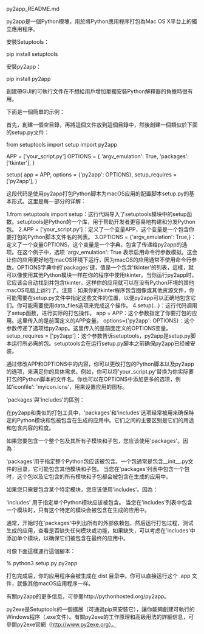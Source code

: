 py2app_README.md

py2app是一個Python模塊，用於將Python應用程序打包為Mac OS X平台上的獨立應用程序。

安裝Setuptools：

pip install setuptools

安裝py2app：

pip install py2app

創建帶GUI的可執行文件在不想給用戶增加單獨安裝Python解釋器的負擔時很有用。

下面是一個簡單的示例：

首先，創建一個空目錄，再將這個文件放到這個目錄中，然後創建一個類似於下面的setup.py文件：

from setuptools import setup
import py2app

APP = ['your_script.py']
OPTIONS = {
    'argv_emulation': True,
		'packages': ['tkinter'],
}

setup(
    app = APP,
    options = {'py2app': OPTIONS},
    setup_requires = ['py2app'],
)

这段代码是使用py2app打包Python脚本为macOS应用的配置脚本setup.py的基本形式。这里是每一部分的详解：

1.from setuptools import setup：这行代码导入了setuptools模块中的setup函数。setuptools是Python的一个库，用于帮助开发者更容易地构建和分发Python包。
2.APP = ['your_script.py']：定义了一个变量APP，这个变量是一个包含你要打包的Python脚本文件名的列表。
3.OPTIONS = {'argv_emulation': True,}：定义了一个变量OPTIONS，这个变量是一个字典，包含了传递给py2app的选项。在这个例子中，选项 'argv_emulation': True 表示启用命令行参数模拟。这会让你的应用更好地在macOS环境下运行，因为macOS的应用通常不使用命令行参数。OPTIONS字典中的'packages'键，值是一个包含'tkinter'的列表，這樣，就可以像使用其他Python模块一样在你的程序中使用tkinter。当你运行py2app时，它应该会自动找到并包含tkinter，这样你的应用就可以在没有Python环境的其他macOS电脑上运行了。注意：如果你的tkinter程序包含图像或其他资源文件，你可能需要在setup.py文件中指定这些文件的位置，以便py2app可以正确地包含它们。你可能需要使用data_files选项来完成这个操作。
4.setup(...)：这行代码调用了setup函数，进行实际的打包操作。
app = APP：这个参数指定了你要打包的应用。这里传入的是前面定义的APP变量。
options={'py2app': OPTIONS}：这个参数传递了选项给py2app。这里传入的是前面定义的OPTIONS变量。
setup_requires = ['py2app']：这个参数告诉setuptools，py2app是setup.py脚本运行所必需的包。setuptools会在运行setup.py脚本之前确保py2app已经被安装。

通过修改APP和OPTIONS中的内容，你可以更改打包的Python脚本以及py2app的选项，来满足你的具体需求。例如，你可以将'your_script.py'替换为你实际要打包的Python脚本的文件名。你也可以在OPTIONS中添加更多的选项，例如'iconfile': 'myicon.icns'，用来设置应用的图标。

'packages'與'includes'的區別：

在py2app和类似的打包工具中，'packages'和'includes'选项经常被用来确保特定的Python模块和包被包含在生成的应用中。它们之间的主要区别是它们的用途和包含内容的粒度。

如果您要包含一个整个包及其所有子模块和子包，您应该使用'packages'。因為：

'packages'用于指定整个Python包应该被包含。一个包通常是包含__init__.py文件的目录，它可能包含其他模块和子包。
当您在'packages'列表中包含一个包时，这个包以及它包含的所有模块和子包都会被包含在生成的应用中。

如果您只需要包含某个特定模块，您应该使用'includes'。因為：

'includes' 用于指定单个Python模块应该被包含。
当您在'includes'列表中包含一个模块时，只有这个特定的模块会被包含在生成的应用中。

通常，开始时在'packages'中列出所有的外部依赖包，然后运行打包过程，测试生成的应用，查看是否缺失任何模块或功能，如果缺失，可以考虑在'includes'中添加单个模块，以确保它们被包含在最终的应用中。

可像下面這樣運行這個腳本：

% python3 setup.py py2app

打包完成后，你的应用程序会被生成在 dist 目录中。你可以直接运行这个 .app 文件，就像其他macOS应用程序一样。

有關py2app的更多信息，可參閱http://pythonhosted.org/py2app。

py2exe是Setuptools的一個擴展（可通過pip來安裝它），讓你能夠創建可執行的Windows程序（.exe文件）。有關py2exe的工作原理和高級用法的詳細信息，可參閱py2exe官網（http://www.py2exe.org）。